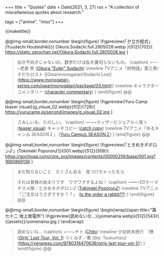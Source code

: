 +++
title = "Quotes"
date = Date(2021, 3, 27)
rss = "A collection of miscellaneous quotes about research."

tags = ["anime", "misc"]
+++

{{maketitle}}

@@img-small,border,nonumber
\begin{figure}
  \figpreview{「夕立方程式」(Yuudachi Houteishiki)}{
    Oikura.Sodachi.full.2805028.webp
  }{512}{702}{
    https://static.zerochan.net/Oikura.Sodachi.full.2805028.jpg
  }
  > 向き不向きじゃないの。数学だけは私を裏切らないもの。
  \caption{
    ~~~---~~~老倉 育
    ([Oikura "Euler" Sodachi](https://www.zerochan.net/2805028))
    \newline
    TVアニメ「終物語」第三巻/そだちロスト
    ([Owarimonogatari/Sodachi Lost]
     (https://www.monogatari-series.com/owarimonogatari/package/03.html))
    \newline
    キャラクターコメンタリー
    ([character commentary](https://youtu.be/W-RqGvLPpwo?t=1489))
  }
\end{figure}
@@

@@img-small,border,nonumber
\begin{figure}
  \figpreview{Yuru Camp teaser visual}{g_visual_02.webp}{512}{726}{
    https://yurucamp.jp/second/images/g_visual_02.jpg
  }
  > さみしいも、たのしい。
  \caption{
    ~~~---~~~ティザービジュアル＜夜＞
    ([teaser visual<night>](https://yurucamp.jp/second/gallery/))
    キャッチコピー
    ([catch copy](https://yurucamp.jp/news/information/5583))
    \newline
    TVアニメ「ゆるキャン△ SEASON２」
    ([Yuru Camp△ SEASON２](https://yurucamp.jp/second/))
  }
\end{figure}
@@

@@img-small,border,nonumber
\begin{figure}
  \figpreview{「ときめきポポロン♪」(Tokimeki Poporon♪)}{001.webp}{512}{508}{
    https://gochiusa.com/core_sys/images/contents/00000256/base/001.jpg?1660869136
  }
  > まだ知らないこと　たくさんある　見つけちゃったなら
  >
  > それは冒険の始まりです　ワクワクするよね！
  \caption{
    ~~~---~~~EDテーマ
    チマメ隊／ときめきポポロン♪
    ([Tokimeki Poporon♪](https://www.uta-net.com/song/197310/))
    \newline
    TVアニメ「ご注文はうさぎですか？？」
    ([Is the order a rabbit??](https://gochiusa.com/series_cd/2/ed.html))
  }
\end{figure}
@@

@@img-small,border,nonumber
\begin{figure}
  \begin{wrap}{span title="第七十二&#010;地上発電所"}
  \figpreview{読めないな…}{yomenaina.webp}{512}{543}{
    {{assets}}/yomenaina.jpg
  }
  \end{wrap}
  > 読めないな…
  \caption{
    ~~~---~~~チト ([Chito](http://girls-last-tour.com/character/))
    \newline
    少女終末旅行　1巻
    ([_Girls' Last Tour, Vol. 1_](https://www.shinchosha.co.jp/book/771781/))
    つくみず／著
    ([by: Tsukumizu]
     (https://yenpress.com/9780316470636/girls-last-tour-vol-1/))
  }
\end{figure}
@@


